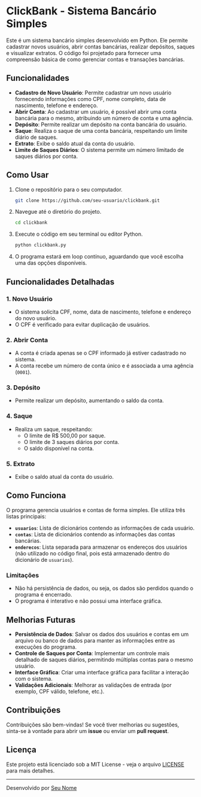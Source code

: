 # ClickBank - Sistema Bancário Simples

Este é um sistema bancário simples desenvolvido em Python. Ele permite cadastrar novos usuários, abrir contas bancárias, realizar depósitos, saques e visualizar extratos. O código foi projetado para fornecer uma compreensão básica de como gerenciar contas e transações bancárias.

## Funcionalidades

- **Cadastro de Novo Usuário**: Permite cadastrar um novo usuário fornecendo informações como CPF, nome completo, data de nascimento, telefone e endereço.
- **Abrir Conta**: Ao cadastrar um usuário, é possível abrir uma conta bancária para o mesmo, atribuindo um número de conta e uma agência.
- **Depósito**: Permite realizar um depósito na conta bancária do usuário.
- **Saque**: Realiza o saque de uma conta bancária, respeitando um limite diário de saques.
- **Extrato**: Exibe o saldo atual da conta do usuário.
- **Limite de Saques Diários**: O sistema permite um número limitado de saques diários por conta.

## Como Usar

1. Clone o repositório para o seu computador.
    ```bash
    git clone https://github.com/seu-usuario/clickbank.git
    ```
2. Navegue até o diretório do projeto.
    ```bash
    cd clickbank
    ```
3. Execute o código em seu terminal ou editor Python.
    ```bash
    python clickbank.py
    ```
4. O programa estará em loop contínuo, aguardando que você escolha uma das opções disponíveis.

## Funcionalidades Detalhadas

### 1. **Novo Usuário**
   - O sistema solicita CPF, nome, data de nascimento, telefone e endereço do novo usuário.
   - O CPF é verificado para evitar duplicação de usuários.

### 2. **Abrir Conta**
   - A conta é criada apenas se o CPF informado já estiver cadastrado no sistema.
   - A conta recebe um número de conta único e é associada a uma agência (`0001`).

### 3. **Depósito**
   - Permite realizar um depósito, aumentando o saldo da conta.

### 4. **Saque**
   - Realiza um saque, respeitando:
     - O limite de R$ 500,00 por saque.
     - O limite de 3 saques diários por conta.
     - O saldo disponível na conta.

### 5. **Extrato**
   - Exibe o saldo atual da conta do usuário.

## Como Funciona

O programa gerencia usuários e contas de forma simples. Ele utiliza três listas principais:
- **`usuarios`**: Lista de dicionários contendo as informações de cada usuário.
- **`contas`**: Lista de dicionários contendo as informações das contas bancárias.
- **`enderecos`**: Lista separada para armazenar os endereços dos usuários (não utilizado no código final, pois está armazenado dentro do dicionário de `usuarios`).

### Limitações
- Não há persistência de dados, ou seja, os dados são perdidos quando o programa é encerrado.
- O programa é interativo e não possui uma interface gráfica.

## Melhorias Futuras

- **Persistência de Dados**: Salvar os dados dos usuários e contas em um arquivo ou banco de dados para manter as informações entre as execuções do programa.
- **Controle de Saques por Conta**: Implementar um controle mais detalhado de saques diários, permitindo múltiplas contas para o mesmo usuário.
- **Interface Gráfica**: Criar uma interface gráfica para facilitar a interação com o sistema.
- **Validações Adicionais**: Melhorar as validações de entrada (por exemplo, CPF válido, telefone, etc.).

## Contribuições

Contribuições são bem-vindas! Se você tiver melhorias ou sugestões, sinta-se à vontade para abrir um **issue** ou enviar um **pull request**.

## Licença

Este projeto está licenciado sob a MIT License - veja o arquivo [LICENSE](LICENSE) para mais detalhes.

---

Desenvolvido por [Seu Nome](https://github.com/seu-usuario)
